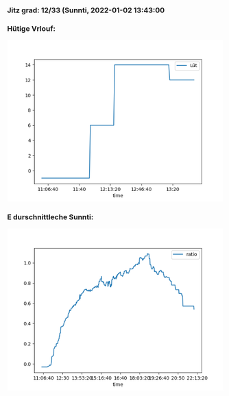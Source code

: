 ### Jitz grad: 12/33 (Sunnti, 2022-01-02 13:43:00

### Hütige Vrlouf:
![Graph](Today.png)

### E durschnittleche Sunnti:
![Graph](Sunnti.png)